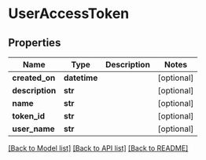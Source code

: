 # UserAccessToken

## Properties
Name | Type | Description | Notes
------------ | ------------- | ------------- | -------------
**created_on** | **datetime** |  | [optional] 
**description** | **str** |  | [optional] 
**name** | **str** |  | [optional] 
**token_id** | **str** |  | [optional] 
**user_name** | **str** |  | [optional] 

[[Back to Model list]](../README.md#documentation-for-models) [[Back to API list]](../README.md#documentation-for-api-endpoints) [[Back to README]](../README.md)

